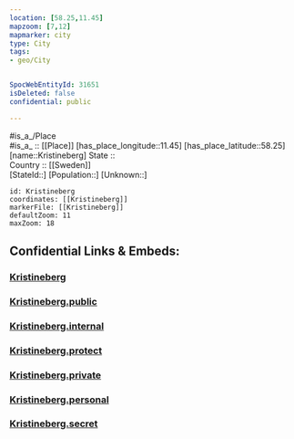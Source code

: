 ```yaml
---
location: [58.25,11.45] 
mapzoom: [7,12] 
mapmarker: city 
type: City
tags:
- geo/City


SpocWebEntityId: 31651
isDeleted: false
confidential: public

---
```

#is_a_/Place  
#is_a_ :: [[Place]] 
[has_place_longitude::11.45] 
[has_place_latitude::58.25] 
[name::Kristineberg] 
State ::  
Country :: [[Sweden]]  
[StateId::] 
[Population::] 
[Unknown::] 


```leaflet
id: Kristineberg
coordinates: [[Kristineberg]] 
markerFile: [[Kristineberg]] 
defaultZoom: 11 
maxZoom: 18
```


## Confidential Links & Embeds: 

### [Kristineberg](/_Standards/Earth/Continent/Europe/Europe~North/Sweden/City/Kristineberg.md) 

### [Kristineberg.public](/_public/Earth/Continent/Europe/Europe~North/Sweden/City/Kristineberg.public.md) 

### [Kristineberg.internal](/_internal/Earth/Continent/Europe/Europe~North/Sweden/City/Kristineberg.internal.md) 

### [Kristineberg.protect](/_protect/Earth/Continent/Europe/Europe~North/Sweden/City/Kristineberg.protect.md) 

### [Kristineberg.private](/_private/Earth/Continent/Europe/Europe~North/Sweden/City/Kristineberg.private.md) 

### [Kristineberg.personal](/_personal/Earth/Continent/Europe/Europe~North/Sweden/City/Kristineberg.personal.md) 

### [Kristineberg.secret](/_secret/Earth/Continent/Europe/Europe~North/Sweden/City/Kristineberg.secret.md)


